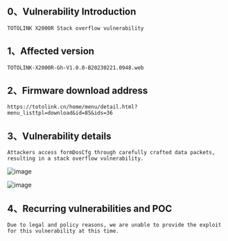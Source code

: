 ## 0、Vulnerability Introduction

```
TOTOLINK X2000R Stack overflow vulnerability
```

## 1、Affected version

```
TOTOLINK-X2000R-Gh-V1.0.0-B20230221.0948.web
```

## 2、Firmware download address

```
https://totolink.cn/home/menu/detail.html?menu_listtpl=download&id=85&ids=36
```

## 3、Vulnerability details

```
Attackers access formDosCfg through carefully crafted data packets, resulting in a stack overflow vulnerability.
```

![image](https://github.com/XYIYM/Digging/blob/main/TOTOLINK/X2000R/8/upload/image-20231021194639853.png)

![image](https://github.com/XYIYM/Digging/blob/main/TOTOLINK/X2000R/8/upload/image-20231021194621577.png)

## 4、Recurring vulnerabilities and POC

```
Due to legal and policy reasons, we are unable to provide the exploit for this vulnerability at this time.
```
